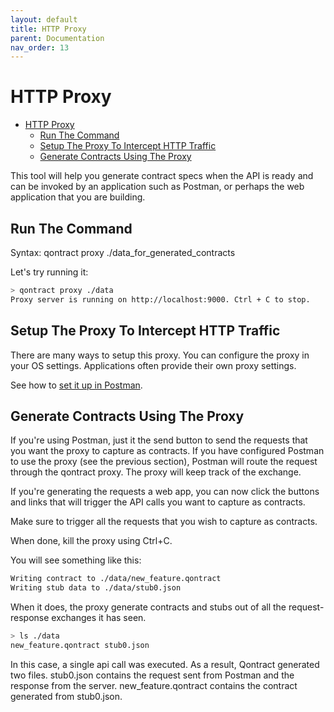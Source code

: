 ```yaml
---
layout: default
title: HTTP Proxy
parent: Documentation
nav_order: 13
---
```

HTTP Proxy
==========

- [HTTP Proxy](#http-proxy)
  - [Run The Command](#run-the-command)
  - [Setup The Proxy To Intercept HTTP Traffic](#setup-the-proxy-to-intercept-http-traffic)
  - [Generate Contracts Using The Proxy](#generate-contracts-using-the-proxy)

This tool will help you generate contract specs when the API is ready and can be invoked by an application such as Postman, or perhaps the web application that you are building.

## Run The Command

Syntax: qontract proxy ./data_for_generated_contracts

Let's try running it:

```bash
> qontract proxy ./data
Proxy server is running on http://localhost:9000. Ctrl + C to stop.
```

## Setup The Proxy To Intercept HTTP Traffic

There are many ways to setup this proxy. You can configure the proxy in your OS settings. Applications often provide their own proxy settings.

See how to [set it up in Postman](https://learning.postman.com/docs/sending-requests/capturing-request-data/proxy/).

## Generate Contracts Using The Proxy

If you're using Postman, just it the send button to send the requests that you want the proxy to capture as contracts. If you have configured Postman to use the proxy (see the previous section), Postman will route the request through the qontract proxy. The proxy will keep track of the exchange.

If you're generating the requests a web app, you can now click the buttons and links that will trigger the API calls you want to capture as contracts.

Make sure to trigger all the requests that you wish to capture as contracts.

When done, kill the proxy using Ctrl+C.

You will see something like this:
```bash
Writing contract to ./data/new_feature.qontract
Writing stub data to ./data/stub0.json
```

When it does, the proxy generate contracts   and stubs out of all the request-response exchanges it has seen.

```bash
> ls ./data
new_feature.qontract stub0.json
```

In this case, a single api call was executed. As a result, Qontract generated two files. stub0.json contains the request sent from Postman and the response from the server. new_feature.qontract contains the contract generated from stub0.json.
